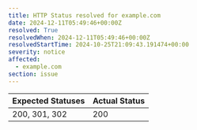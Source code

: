 ```yaml
---
title: HTTP Status resolved for example.com
date: 2024-12-11T05:49:46+00:00Z
resolved: True
resolvedWhen: 2024-12-11T05:49:46+00:00Z
resolvedStartTime: 2024-10-25T21:09:43.191474+00:00
severity: notice
affected:
  - example.com
section: issue
---
```


| Expected Statuses | Actual Status  |
|-------------------|----------------|
| 200, 301, 302 | 200 |

